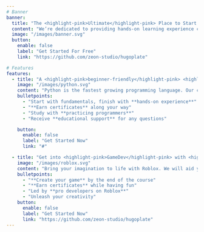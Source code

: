```yaml
---
# Banner
banner:
  title: "The <highlight-pink>Ultimate</highlight-pink> Place to Start <highlight-blue>Coding</highlight-blue>"
  content: "We’re dedicated to providing hands-on learning experience covering widely used programming languages - Python, Lua and C#. Reject block coding, embrace the limitless possibilities of real coding languages."
  image: "/images/banner.svg"
  button:
    enable: false
    label: "Get Started For Free"
    link: "https://github.com/zeon-studio/hugoplate"

# Features
features:
  - title: "A <highlight-pink>beginner-friendly</highlight-pink> <highlight-blue>Python</highlight-blue> course"
    image: "/images/python.svg"
    content: "Python is the fastest growing programming language. Our course aims to prepare you for the future with project-based learning. Why Python and Why Us:"
    bulletpoints:
      - "Start with fundamentals, finish with **hands-on experience**"
      - "**Earn certificates** along your way"
      - "Study with **practicing programmers**"
      - "Receive **educational support** for any questions"

    button:
      enable: false
      label: "Get Started Now"
      link: "#"

  - title: "Get into <highlight-pink>GameDev</highlight-pink> with <highlight-blue>Roblox</highlight-blue>"
    image: "/images/roblox.svg"
    content: "Bring your imagination to life with Roblox. We will aid you in learning the basics and help you with developing your first game."
    bulletpoints:
      - "**Create your game** by the end of the course"
      - "**Earn certificates** while having fun"
      - "Led by **pro developers on Roblox**"
      - "Unleash your creativity"
    button:
      enable: false
      label: "Get Started Now"
      link: "https://github.com/zeon-studio/hugoplate"
---
```

